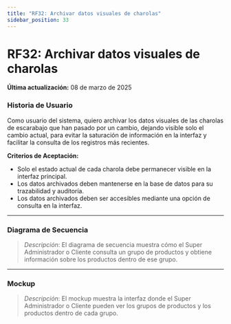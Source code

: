 ```yaml
---
title: "RF32: Archivar datos visuales de charolas"  
sidebar_position: 33
---
```


# RF32: Archivar datos visuales de charolas

**Última actualización:** 08 de marzo de 2025

### Historia de Usuario
Como usuario del sistema, quiero archivar los datos visuales de las charolas de escarabajo que han pasado por un cambio, dejando visible solo el cambio actual, para evitar la saturación de información en la interfaz y facilitar la consulta de los registros más recientes.

  **Criterios de Aceptación:**
  - Solo el estado actual de cada charola debe permanecer visible en la interfaz principal.
  - Los datos archivados deben mantenerse en la base de datos para su trazabilidad y auditoría.
  - Los datos archivados deben ser accesibles mediante una opción de consulta en la interfaz.

---

### Diagrama de Secuencia

> *Descripción*: El diagrama de secuencia muestra cómo el Super Administrador o Cliente consulta un grupo de productos y obtiene información sobre los productos dentro de ese grupo.

---

### Mockup

> *Descripción*: El mockup muestra la interfaz donde el Super Administrador o Cliente pueden ver los grupos de productos y los productos dentro de cada grupo.
